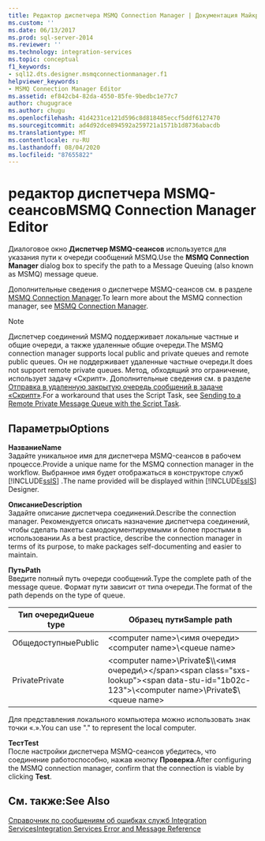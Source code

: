 ```yaml
---
title: Редактор диспетчера MSMQ Connection Manager | Документация Майкрософт
ms.custom: ''
ms.date: 06/13/2017
ms.prod: sql-server-2014
ms.reviewer: ''
ms.technology: integration-services
ms.topic: conceptual
f1_keywords:
- sql12.dts.designer.msmqconnectionmanager.f1
helpviewer_keywords:
- MSMQ Connection Manager Editor
ms.assetid: ef842cb4-82da-4550-85fe-9bedbc1e77c7
author: chugugrace
ms.author: chugu
ms.openlocfilehash: 41d4231ce121d596c8d818485eccf5ddf6127470
ms.sourcegitcommit: ad4d92dce894592a259721a1571b1d8736abacdb
ms.translationtype: MT
ms.contentlocale: ru-RU
ms.lasthandoff: 08/04/2020
ms.locfileid: "87655822"
---
```

# <a name="msmq-connection-manager-editor"></a><span data-ttu-id="1b02c-102">редактор диспетчера MSMQ-сеансов</span><span class="sxs-lookup"><span data-stu-id="1b02c-102">MSMQ Connection Manager Editor</span></span>
  <span data-ttu-id="1b02c-103">Диалоговое окно **Диспетчер MSMQ-сеансов** используется для указания пути к очереди сообщений MSMQ.</span><span class="sxs-lookup"><span data-stu-id="1b02c-103">Use the **MSMQ Connection Manager** dialog box to specify the path to a Message Queuing (also known as MSMQ) message queue.</span></span>  
  
 <span data-ttu-id="1b02c-104">Дополнительные сведения о диспетчере MSMQ-сеансов см. в разделе [MSMQ Connection Manager](connection-manager/msmq-connection-manager.md).</span><span class="sxs-lookup"><span data-stu-id="1b02c-104">To learn more about the MSMQ connection manager, see [MSMQ Connection Manager](connection-manager/msmq-connection-manager.md).</span></span>  
  
> [!NOTE]  
>  <span data-ttu-id="1b02c-105">Диспетчер соединений MSMQ поддерживает локальные частные и общие очереди, а также удаленные общие очереди.</span><span class="sxs-lookup"><span data-stu-id="1b02c-105">The MSMQ connection manager supports local public and private queues and remote public queues.</span></span> <span data-ttu-id="1b02c-106">Он не поддерживает удаленные частные очереди.</span><span class="sxs-lookup"><span data-stu-id="1b02c-106">It does not support remote private queues.</span></span> <span data-ttu-id="1b02c-107">Метод, обходящий это ограничение, использует задачу «Скрипт». Дополнительные сведения см. в разделе [Отправка в удаленную закрытую очередь сообщений в задаче «Скрипт»](control-flow/script-task.md).</span><span class="sxs-lookup"><span data-stu-id="1b02c-107">For a workaround that uses the Script Task, see [Sending to a Remote Private Message Queue with the Script Task](control-flow/script-task.md).</span></span>  
  
## <a name="options"></a><span data-ttu-id="1b02c-108">Параметры</span><span class="sxs-lookup"><span data-stu-id="1b02c-108">Options</span></span>  
 <span data-ttu-id="1b02c-109">**Название**</span><span class="sxs-lookup"><span data-stu-id="1b02c-109">**Name**</span></span>  
 <span data-ttu-id="1b02c-110">Задайте уникальное имя для диспетчера MSMQ-сеансов в рабочем процессе.</span><span class="sxs-lookup"><span data-stu-id="1b02c-110">Provide a unique name for the MSMQ connection manager in the workflow.</span></span> <span data-ttu-id="1b02c-111">Выбранное имя будет отображаться в конструкторе служб [!INCLUDE[ssIS](../includes/ssis-md.md)] .</span><span class="sxs-lookup"><span data-stu-id="1b02c-111">The name provided will be displayed within [!INCLUDE[ssIS](../includes/ssis-md.md)] Designer.</span></span>  
  
 <span data-ttu-id="1b02c-112">**Описание**</span><span class="sxs-lookup"><span data-stu-id="1b02c-112">**Description**</span></span>  
 <span data-ttu-id="1b02c-113">Задайте описание диспетчера соединений.</span><span class="sxs-lookup"><span data-stu-id="1b02c-113">Describe the connection manager.</span></span> <span data-ttu-id="1b02c-114">Рекомендуется описать назначение диспетчера соединений, чтобы сделать пакеты самодокументируемыми и более простыми в использовании.</span><span class="sxs-lookup"><span data-stu-id="1b02c-114">As a best practice, describe the connection manager in terms of its purpose, to make packages self-documenting and easier to maintain.</span></span>  
  
 <span data-ttu-id="1b02c-115">**Путь**</span><span class="sxs-lookup"><span data-stu-id="1b02c-115">**Path**</span></span>  
 <span data-ttu-id="1b02c-116">Введите полный путь очереди сообщений.</span><span class="sxs-lookup"><span data-stu-id="1b02c-116">Type the complete path of the message queue.</span></span> <span data-ttu-id="1b02c-117">Формат пути зависит от типа очереди.</span><span class="sxs-lookup"><span data-stu-id="1b02c-117">The format of the path depends on the type of queue.</span></span>  
  
|<span data-ttu-id="1b02c-118">Тип очереди</span><span class="sxs-lookup"><span data-stu-id="1b02c-118">Queue type</span></span>|<span data-ttu-id="1b02c-119">Образец пути</span><span class="sxs-lookup"><span data-stu-id="1b02c-119">Sample path</span></span>|  
|----------------|-----------------|  
|<span data-ttu-id="1b02c-120">Общедоступные</span><span class="sxs-lookup"><span data-stu-id="1b02c-120">Public</span></span>|<span data-ttu-id="1b02c-121">\<computer name>\\<имя очереди\></span><span class="sxs-lookup"><span data-stu-id="1b02c-121">\<computer name>\\<queue name\></span></span>|  
|<span data-ttu-id="1b02c-122">Private</span><span class="sxs-lookup"><span data-stu-id="1b02c-122">Private</span></span>|<span data-ttu-id="1b02c-123">\<computer name>\Private$\\<имя очереди\></span><span class="sxs-lookup"><span data-stu-id="1b02c-123">\<computer name>\Private$\\<queue name\></span></span>|  
  
 <span data-ttu-id="1b02c-124">Для представления локального компьютера можно использовать знак точки «.».</span><span class="sxs-lookup"><span data-stu-id="1b02c-124">You can use "." to represent the local computer.</span></span>  
  
 <span data-ttu-id="1b02c-125">**Тест**</span><span class="sxs-lookup"><span data-stu-id="1b02c-125">**Test**</span></span>  
 <span data-ttu-id="1b02c-126">После настройки диспетчера MSMQ-сеансов убедитесь, что соединение работоспособно, нажав кнопку **Проверка**.</span><span class="sxs-lookup"><span data-stu-id="1b02c-126">After configuring the MSMQ connection manager, confirm that the connection is viable by clicking **Test**.</span></span>  
  
## <a name="see-also"></a><span data-ttu-id="1b02c-127">См. также:</span><span class="sxs-lookup"><span data-stu-id="1b02c-127">See Also</span></span>  
 [<span data-ttu-id="1b02c-128">Справочник по сообщениям об ошибках служб Integration Services</span><span class="sxs-lookup"><span data-stu-id="1b02c-128">Integration Services Error and Message Reference</span></span>](../../2014/integration-services/integration-services-error-and-message-reference.md)  
  
  

